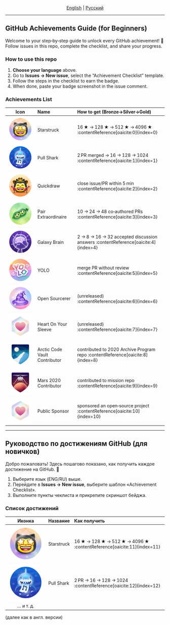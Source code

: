 <!-- верх: переключение языков -->
<p align="center">
  <a href="#english-version">English</a> | <a href="#русская-версия">Русский</a>
</p>

---

## <a name="english-version"></a>GitHub Achievements Guide (for Beginners)

Welcome to your step‑by‑step guide to unlock every GitHub achievement! 🎉  
Follow issues in this repo, complete the checklist, and share your progress.

### How to use this repo  
1. **Choose your language** above.  
2. Go to **Issues → New issue**, select the “Achievement Checklist” template.  
3. Follow the steps in the checklist to earn the badge.  
4. When done, paste your badge screenshot in the issue comment.  

### Achievements List  
| Icon | Name                | How to get (Bronze→Silver→Gold)                       |
|:----:|:--------------------|:------------------------------------------------------|
| ![Starstruck][star] | Starstruck | 16 ★ → 128 ★ → 512 ★ → 4096 ★ :contentReference[oaicite:0]{index=0} |
| ![Pull Shark][shark] | Pull Shark | 2 PR merged → 16 → 128 → 1024 :contentReference[oaicite:1]{index=1} |
| ![Quickdraw][quick] | Quickdraw | close issue/PR within 5 min :contentReference[oaicite:2]{index=2} |
| ![Pair Extraordinaire][pair] | Pair Extraordinaire | 10 → 24 → 48 co‑authored PRs :contentReference[oaicite:3]{index=3} |
| ![Galaxy Brain][brain] | Galaxy Brain | 2 → 8 → 16 → 32 accepted discussion answers :contentReference[oaicite:4]{index=4} |
| ![YOLO][yolo] | YOLO | merge PR without review :contentReference[oaicite:5]{index=5} |
| ![Open Sourcerer][sourcerer] | Open Sourcerer | (unreleased) :contentReference[oaicite:6]{index=6} |
| ![Heart On Your Sleeve][heart] | Heart On Your Sleeve | (unreleased) :contentReference[oaicite:7]{index=7} |
| ![Arctic Code Vault][arctic] | Arctic Code Vault Contributor | contributed to 2020 Archive Program repo :contentReference[oaicite:8]{index=8} |
| ![Mars 2020][mars] | Mars 2020 Contributor | contributed to mission repo :contentReference[oaicite:9]{index=9} |
| ![Sponsor][sponsor] | Public Sponsor | sponsored an open‑source project :contentReference[oaicite:10]{index=10} |

<!-- images refs -->
[star]: images/starstruck.png
[shark]: images/pullshark.png
[quick]: images/quickdraw.png
[pair]: images/pair.png
[brain]: images/galaxy.png
[yolo]: images/yolo.png
[sourcerer]: images/sourcerer.png
[heart]: images/heart.png
[arctic]: images/arctic.png
[mars]: images/mars.png
[sponsor]: images/sponsor.png

---

## <a name="русская-версия"></a>Руководство по достижениям GitHub (для новичков)

Добро пожаловать! Здесь пошагово показано, как получить каждое достижение на GitHub. 🎉  
1. Выберите язык (ENG/RU) выше.  
2. Перейдите в **Issues → New issue**, выберите шаблон «Achievement Checklist».  
3. Выполните пункты чеклиста и прикрепите скриншот бейджа.  

### Список достижений  
| Иконка | Название               | Как получить                              |
|:------:|:-----------------------|:-------------------------------------------|
| ![Starstruck][star] | Starstruck | 16 ★ → 128 ★ → 512 ★ → 4096 ★ :contentReference[oaicite:11]{index=11} |
| ![Pull Shark][shark] | Pull Shark | 2 PR → 16 → 128 → 1024 :contentReference[oaicite:12]{index=12} |
| … и т. д. |                      |                                           |

(далее как в англ. версии)  
